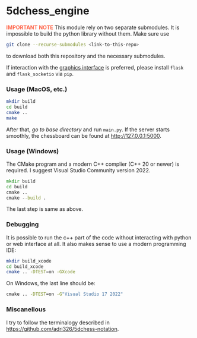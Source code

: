 5dchess_engine
==================

<bold style="color:#ff6347;">**IMPORTANT NOTE**</bold> This module rely on two separate submodules. It is impossible to build the python library without them. Make sure use
```sh
git clone --recurse-submodules <link-to-this-repo>
```
to download both this repository and the necessary submodules.

If interaction with the [graphics interface](https://github.com/SuZero-5DChess/5dchess_client) is preferred, please install `flask` and `flask_socketio` via `pip`.

### Usage (MacOS, etc.)

```sh
mkdir build
cd build
cmake ..
make
```

After that, *go to base directory* and run `main.py`. If the server starts smoothly, the chessboard can be found at <http://127.0.0.1:5000>.

### Usage (Windows)

The CMake program and a modern C++ complier (C++ 20 or newer) is required. I suggest Visual Studio Community version 2022.

```cmd
mkdir build
cd build
cmake ..
cmake --build .
```

The last step is same as above.

### Debugging
It is possible to run the c++ part of the code without interacting with python or web interface at all. It also makes sense to use a modern programming IDE:
```sh
mkdir build_xcode
cd build_xcode
cmake .. -DTEST=on -GXcode
```
On Windows, the last line should be:
```cmd
cmake .. -DTEST=on -G"Visual Studio 17 2022"
```
### Miscanellous

I try to follow the terminalogy described in <https://github.com/adri326/5dchess-notation>.
